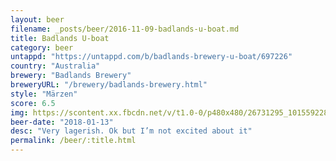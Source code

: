```yaml
---
layout: beer
filename: _posts/beer/2016-11-09-badlands-u-boat.md
title: Badlands U-boat
category: beer
untappd: "https://untappd.com/b/badlands-brewery-u-boat/697226"
country: "Australia"
brewery: "Badlands Brewery"
breweryURL: "/brewery/badlands-brewery.html"
style: "Märzen"
score: 6.5
img: https://scontent.xx.fbcdn.net/v/t1.0-0/p480x480/26731295_10155922810813745_4336070583078277858_n.jpg?_nc_cat=108&_nc_ht=scontent.xx&oh=fa5b43fc718c0a4bf5bd5ceaa9a549bc&oe=5D7E04E4
beer-date: "2018-01-13"
desc: "Very lagerish. Ok but I’m not excited about it"
permalink: /beer/:title.html
---
```

